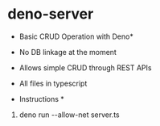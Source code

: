# deno-server
* Basic CRUD Operation with Deno*

* No DB linkage at the moment 
* Allows simple CRUD through REST APIs 
* All files in typescript 

* Instructions *

1. deno run --allow-net server.ts

